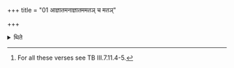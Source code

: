 +++
title = "01 आज्ञातमनाज्ञातममतञ् च मतञ्"

+++

<details><summary>थिते</summary>

1. ajñātamanājñātamamatam....,[^1]  

[^1]: For all these verses see TB III.7.11.4-5.
</details>
